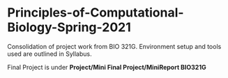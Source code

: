 # Principles-of-Computational-Biology-Spring-2021

Consolidation of project work from BIO 321G. Environment setup and tools used are outlined in Syllabus. 

Final Project is under **Project/Mini Final Project/MiniReport BIO321G**
